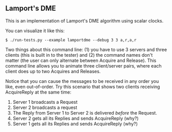 Lamport's DME
-------------

This is an implementation of Lamport's DME algorithm using scalar
clocks.

You can visualize it like this:

    $ ./run-tests.py --example lamportdme --debug 3 3 a,r,a,r

Two things about this command line: (1) you have to use 3 servers and
three clients (this is built in to the tester) and (2) the command
names don't matter (the user can only alternate between Acquire and
Release). This command line allows you to animate three client/server
pairs, where each client does up to two Acquires and Releases.

Notice that you can cause the messages to be received in any order
you like, even out-of-order. Try this scenario that shows two clients
receiving AcquireReply at the same time:

1) Server 1 broadcasts a Request
2) Server 2 broadcasts a request
3) The Reply from Server 1 to Server 2 is delivered *before* the Request.
4) Server 2 gets all its Replies and sends AcquireReply (why?)
5) Server 1 gets all its Replies and sends AcquireReply (why?)


